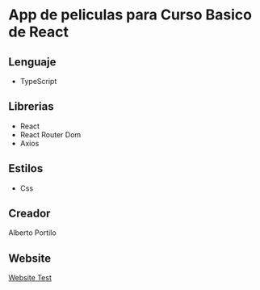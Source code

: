 # App de peliculas para Curso Basico de React

## Lenguaje 
  - TypeScript

## Librerias
  - React
  - React Router Dom
  - Axios
## Estilos
  - Css

## Creador 
Alberto Portilo

## Website
[Website Test](https://main--famous-elf-814b9d.netlify.app/)
